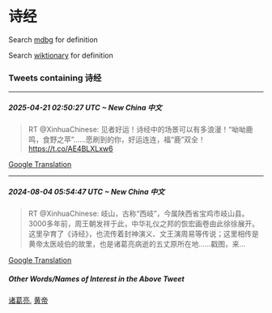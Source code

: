 # 诗经

Search [mdbg](https://www.mdbg.net/chinese/dictionary?page=worddict&wdrst=0&wdqb=诗经) for definition

Search [wiktionary](https://en.wiktionary.org/wiki/诗经) for definition

### Tweets containing 诗经

___
##### 2025-04-21 02:50:27 UTC ~ New China 中文
> RT @XinhuaChinese: 见者好运！诗经中的场景可以有多浪漫！“呦呦鹿鸣，食野之苹”……愿刷到的你，好运连连，福“鹿”双全！ https://t.co/AE4BLXLxw6

[Google Translation](https://translate.google.com/?hi=en&tab=TT&sl=zh-CN&tl=en&op=translate&text=RT+%40XinhuaChinese%3A+%E8%A7%81%E8%80%85%E5%A5%BD%E8%BF%90%EF%BC%81%E8%AF%97%E7%BB%8F%E4%B8%AD%E7%9A%84%E5%9C%BA%E6%99%AF%E5%8F%AF%E4%BB%A5%E6%9C%89%E5%A4%9A%E6%B5%AA%E6%BC%AB%EF%BC%81%E2%80%9C%E5%91%A6%E5%91%A6%E9%B9%BF%E9%B8%A3%EF%BC%8C%E9%A3%9F%E9%87%8E%E4%B9%8B%E8%8B%B9%E2%80%9D%E2%80%A6%E2%80%A6%E6%84%BF%E5%88%B7%E5%88%B0%E7%9A%84%E4%BD%A0%EF%BC%8C%E5%A5%BD%E8%BF%90%E8%BF%9E%E8%BF%9E%EF%BC%8C%E7%A6%8F%E2%80%9C%E9%B9%BF%E2%80%9D%E5%8F%8C%E5%85%A8%EF%BC%81+https%3A%2F%2Ft.co%2FAE4BLXLxw6)
___
##### 2024-08-04 05:54:47 UTC ~ New China 中文
> RT @XinhuaChinese: 岐山，古称“西岐”，今属陕西省宝鸡市岐山县。3000多年前，周王朝发祥于此，中华礼仪之邦的恢宏画卷由此徐徐展开。这里孕育了《诗经》，也流传着封神演义、文王演周易等传说；这里相传是黄帝太医岐伯的故里，也是诸葛亮病逝的五丈原所在地……戳图，来…

[Google Translation](https://translate.google.com/?hi=en&tab=TT&sl=zh-CN&tl=en&op=translate&text=RT+%40XinhuaChinese%3A+%E5%B2%90%E5%B1%B1%EF%BC%8C%E5%8F%A4%E7%A7%B0%E2%80%9C%E8%A5%BF%E5%B2%90%E2%80%9D%EF%BC%8C%E4%BB%8A%E5%B1%9E%E9%99%95%E8%A5%BF%E7%9C%81%E5%AE%9D%E9%B8%A1%E5%B8%82%E5%B2%90%E5%B1%B1%E5%8E%BF%E3%80%823000%E5%A4%9A%E5%B9%B4%E5%89%8D%EF%BC%8C%E5%91%A8%E7%8E%8B%E6%9C%9D%E5%8F%91%E7%A5%A5%E4%BA%8E%E6%AD%A4%EF%BC%8C%E4%B8%AD%E5%8D%8E%E7%A4%BC%E4%BB%AA%E4%B9%8B%E9%82%A6%E7%9A%84%E6%81%A2%E5%AE%8F%E7%94%BB%E5%8D%B7%E7%94%B1%E6%AD%A4%E5%BE%90%E5%BE%90%E5%B1%95%E5%BC%80%E3%80%82%E8%BF%99%E9%87%8C%E5%AD%95%E8%82%B2%E4%BA%86%E3%80%8A%E8%AF%97%E7%BB%8F%E3%80%8B%EF%BC%8C%E4%B9%9F%E6%B5%81%E4%BC%A0%E7%9D%80%E5%B0%81%E7%A5%9E%E6%BC%94%E4%B9%89%E3%80%81%E6%96%87%E7%8E%8B%E6%BC%94%E5%91%A8%E6%98%93%E7%AD%89%E4%BC%A0%E8%AF%B4%EF%BC%9B%E8%BF%99%E9%87%8C%E7%9B%B8%E4%BC%A0%E6%98%AF%E9%BB%84%E5%B8%9D%E5%A4%AA%E5%8C%BB%E5%B2%90%E4%BC%AF%E7%9A%84%E6%95%85%E9%87%8C%EF%BC%8C%E4%B9%9F%E6%98%AF%E8%AF%B8%E8%91%9B%E4%BA%AE%E7%97%85%E9%80%9D%E7%9A%84%E4%BA%94%E4%B8%88%E5%8E%9F%E6%89%80%E5%9C%A8%E5%9C%B0%E2%80%A6%E2%80%A6%E6%88%B3%E5%9B%BE%EF%BC%8C%E6%9D%A5%E2%80%A6)
##### Other Words/Names of Interest in the Above Tweet
[诸葛亮](诸葛亮.md), [黄帝](黄帝.md)
